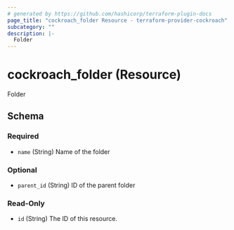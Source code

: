 ```yaml
---
# generated by https://github.com/hashicorp/terraform-plugin-docs
page_title: "cockroach_folder Resource - terraform-provider-cockroach"
subcategory: ""
description: |-
  Folder
---
```


# cockroach_folder (Resource)

Folder



<!-- schema generated by tfplugindocs -->
## Schema

### Required

- `name` (String) Name of the folder

### Optional

- `parent_id` (String) ID of the parent folder

### Read-Only

- `id` (String) The ID of this resource.


